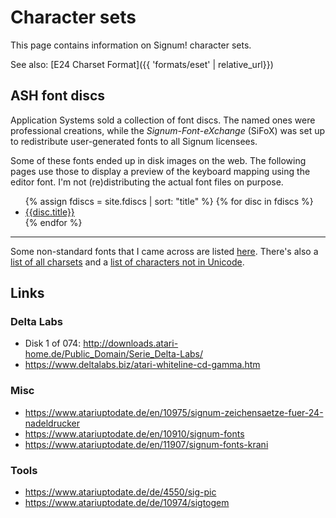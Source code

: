 # Character sets

This page contains information on Signum! character sets.

See also: [E24 Charset Format]({{ 'formats/eset' | relative_url}})

## ASH font discs

Application Systems sold a collection of font discs. The named ones were
professional creations, while the *Signum-Font-eXchange* (SiFoX) was set
up to redistribute user-generated fonts to all Signum licensees.

Some of these fonts ended up in disk images on the web. The following
pages use those to display a preview of the keyboard mapping using the
editor font. I'm not (re)distributing the actual font files on purpose.

<ul>
{% assign fdiscs = site.fdiscs | sort: "title" %}
{% for disc in fdiscs %}
<li><a href="{{ disc.url | relative_url }}">{{disc.title}}</a></li>
{% endfor %}
</ul>

---

Some non-standard fonts that I came across are listed [here](other). There's
also a [list of all charsets](all) and a [list of characters not in Unicode](missing).

## Links

### Delta Labs

- Disk 1 of 074: <http://downloads.atari-home.de/Public_Domain/Serie_Delta-Labs/>
- <https://www.deltalabs.biz/atari-whiteline-cd-gamma.htm>

### Misc

- <https://www.atariuptodate.de/en/10975/signum-zeichensaetze-fuer-24-nadeldrucker>
- <https://www.atariuptodate.de/en/10910/signum-fonts>
- <https://www.atariuptodate.de/en/11907/signum-fonts-krani>

### Tools

- <https://www.atariuptodate.de/de/4550/sig-pic>
- <https://www.atariuptodate.de/de/10974/sigtogem>